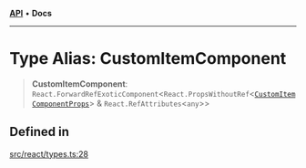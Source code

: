 [**API**](../../API.md) • **Docs**

***

# Type Alias: CustomItemComponent

> **CustomItemComponent**: `React.ForwardRefExoticComponent`\<`React.PropsWithoutRef`\<[`CustomItemComponentProps`](../interfaces/CustomItemComponentProps.md)\> & `React.RefAttributes`\<`any`\>\>

## Defined in

[src/react/types.ts:28](https://github.com/inokawa/virtua/blob/da030dacd100511f676477a3b0a55aed96ffd083/src/react/types.ts#L28)
